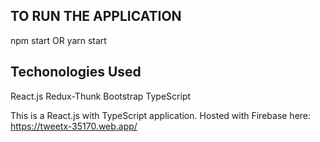 ## TO RUN THE APPLICATION
 npm start OR yarn start

## Techonologies Used
React.js
Redux-Thunk
Bootstrap
TypeScript



This is a React.js with TypeScript application.
Hosted with Firebase here: https://tweetx-35170.web.app/

